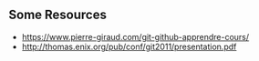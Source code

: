 ## Some Resources

- <https://www.pierre-giraud.com/git-github-apprendre-cours/>
- <http://thomas.enix.org/pub/conf/git2011/presentation.pdf>
